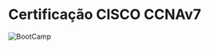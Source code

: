 # **Certificação CISCO CCNAv7**



![BootCamp](https://drive.google.com/file/d/1R83QqEQNFSsWIZsjNgcUA_Y2P1FsJf6D)
